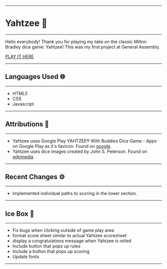 
***

# Yahtzee 🎲

***

Hello everybody! Thank you for playing my take on the classic Milton Bradley dice game: Yahtzee! This was my first project at General Assembly. 

[PLAY IT HERE](https://provideforme.github.io/yahtzee/)

***

## Languages Used 🌐

***

* HTML5
* CSS
* Javascript

***

## Attributions 🥂

***

* Yahtzee uses Google Play
YAHTZEE® With Buddies Dice Game - Apps on Google Play as it's favicon. Found on [google](https://play-lh.googleusercontent.com/m76W0Ze8yRKWR19cNkMXJSyvhhLDMt0hDj7enIWQkBy9LvLqmLM03oAs79n4frEtE_oV).
* Yahtzee uses dice images created by John S. Peterson. Found on [wikimedia](https://commons.wikimedia.org/wiki/File:Dice-1-b.svg).

***

## Recent Changes ⚙️

***

* Implemented individual paths to scoring in the lower section.

***

## Ice Box 🧊

***

* Fix bugs when clicking outside of game play area
* format score sheet similar to actual Yahtzee scoresheet
* display a congratulations message when Yahtzee is rolled
* Include button that pops up rules
* Include a button that pops up scoring
* Update fonts

***
